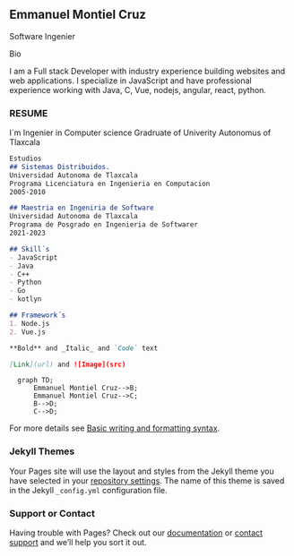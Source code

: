 ## Emmanuel Montiel Cruz 
Software Ingenier

Bio

I am a Full stack Developer with industry experience building websites and web applications. I specialize in JavaScript and have professional experience working with Java, C, Vue, nodejs, angular, react, python.


### RESUME

I´m Ingenier in Computer science Gradruate of Univerity Autonomus of Tlaxcala

```markdown
Estudios 
## Sistemas Distribuidos.
Universidad Autonoma de Tlaxcala
Programa Licenciatura en Ingenieria en Computacion 
2005-2010

## Maestria en Ingeniria de Software
Universidad Autonoma de Tlaxcala 
Programa de Posgrado en Ingenieria de Softwarer  
2021-2023

## Skill´s
- JavaScript
- Java
- C++
- Python
- Go
- kotlyn

## Framework´s
1. Node.js
2. Vue.js

**Bold** and _Italic_ and `Code` text

[Link](url) and ![Image](src)
```

```mermaid
  graph TD;
      Emmanuel Montiel Cruz-->B;
      Emmanuel Montiel Cruz-->C;
      B-->D;
      C-->D;
```

For more details see [Basic writing and formatting syntax](https://docs.github.com/en/github/writing-on-github/getting-started-with-writing-and-formatting-on-github/basic-writing-and-formatting-syntax).

### Jekyll Themes

Your Pages site will use the layout and styles from the Jekyll theme you have selected in your [repository settings](https://github.com/acmerev/acmerev/settings/pages). The name of this theme is saved in the Jekyll `_config.yml` configuration file.

### Support or Contact

Having trouble with Pages? Check out our [documentation](https://docs.github.com/categories/github-pages-basics/) or [contact support](https://support.github.com/contact) and we’ll help you sort it out.
